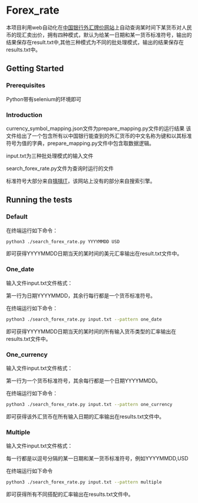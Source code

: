 # Forex_rate
本项目利用web自动化在[中国银行外汇牌价网站](https://www.boc.cn/sourcedb/whpj)上自动查询某时间下某货币对人民币的现汇卖出价，拥有四种模式，默认为给某一日期和某一货币标准符号，输出的结果保存在result.txt中,其他三种模式为不同的批处理模式，输出的结果保存在results.txt中。
## Getting Started
### Prerequisites
Python带有selenium的环境即可
### Introduction
currency_symbol_mapping.json文件为prepare_mapping.py文件的运行结果
该文件给出了一个包含所有以中国银行能查到的外汇货币的中文名称为键和以其标准符号为值的字典，prepare_mapping.py文件中包含取数据逻辑。

input.txt为三种批处理模式的输入文件

search_forex_rate.py文件为查询时运行的文件

标准符号大部分来自[嘻嘻IT](https://www.11meigui.com/tools/currency)，该网站上没有的部分来自搜索引擎。
## Running the tests
### Default
在终端运行如下命令：

```bash
python3 ./search_forex_rate.py YYYYMMDD USD
```

即可获得YYYYMMDD日期当天的某时间的美元汇率输出在result.txt文件中。
### One_date
输入文件input.txt文件格式：

第一行为日期YYYYMMDD，其余行每行都是一个货币标准符号。

在终端运行如下命令：

```bash
python3 ./search_forex_rate.py input.txt --pattern one_date
```

即可获得YYYYMMDD日期当天的某时间的所有输入货币类型的汇率输出在results.txt文件中。
### One_currency
输入文件input.txt文件格式：

第一行为一个货币标准符号，其余每行都是一个日期YYYYMMDD。

在终端运行如下命令：

```bash
python3 ./search_forex_rate.py input.txt --pattern one_currency
```

即可获得该外汇货币在所有输入日期的汇率输出在results.txt文件中。
### Multiple
输入文件input.txt文件格式：

每一行都是以逗号分隔的某一日期和某一货币标准符号，例如YYYYMMDD,USD

在终端运行如下命令

```bash
python3 ./search_forex_rate.py input.txt --pattern multiple
```

即可获得所有不同搭配的汇率输出在results.txt文件中。

